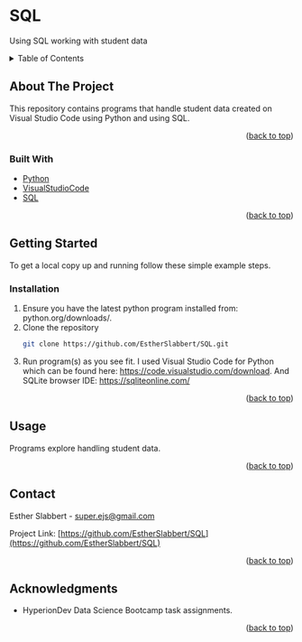# SQL
Using SQL working with student data


<!-- TABLE OF CONTENTS -->
<details>
  <summary>Table of Contents</summary>
  <ol>
    <li>
      <a href="#about-the-project">About The Project</a>
      <ul>
        <li><a href="#built-with">Built With</a></li>
      </ul>
    </li>
    <li>
      <a href="#getting-started">Getting Started</a>
      <ul>
        <li><a href="#installation">Installation</a></li>
      </ul>
    </li>
    <li><a href="#usage">Usage</a></li>
    <li><a href="#contact">Contact</a></li>
    <li><a href="#acknowledgments">Acknowledgments</a></li>
  </ol>
</details>



<!-- ABOUT THE PROJECT -->
## About The Project

This repository contains programs that handle student data created on Visual Studio Code using Python and using SQL.


<p align="right">(<a href="#readme-top">back to top</a>)</p>



### Built With

* [Python](python.org/downloads/)
* [VisualStudioCode](https://code.visualstudio.com/download)
* [SQL](https://sqliteonline.com/)

<p align="right">(<a href="#readme-top">back to top</a>)</p>



<!-- GETTING STARTED -->
## Getting Started

To get a local copy up and running follow these simple example steps.

### Installation

1. Ensure you have the latest python program installed from: python.org/downloads/.
2. Clone the repository
   ```sh
   git clone https://github.com/EstherSlabbert/SQL.git
   ```
3.  Run program(s) as you see fit.
   I used Visual Studio Code for Python which can be found here: https://code.visualstudio.com/download.
   And SQLite browser IDE: https://sqliteonline.com/


<p align="right">(<a href="#readme-top">back to top</a>)</p>



<!-- USAGE EXAMPLES -->
## Usage

Programs explore handling student data.

<p align="right">(<a href="#readme-top">back to top</a>)</p>



<!-- CONTACT -->
## Contact

Esther Slabbert - super.ejs@gmail.com

Project Link: [https://github.com/EstherSlabbert/SQL](https://github.com/EstherSlabbert/SQL)

<p align="right">(<a href="#readme-top">back to top</a>)</p>



<!-- ACKNOWLEDGMENTS -->
## Acknowledgments

* HyperionDev Data Science Bootcamp task assignments.

<p align="right">(<a href="#readme-top">back to top</a>)</p>
